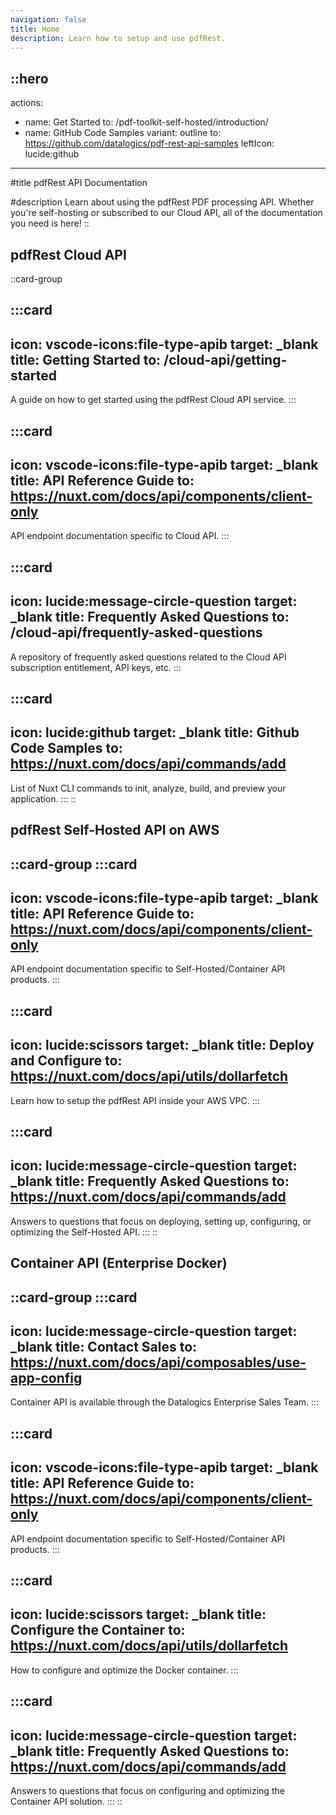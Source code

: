 ```yaml
---
navigation: false
title: Home
description: Learn how to setup and use pdfRest.
---
```


::hero
---
actions:
  - name: Get Started
    to: /pdf-toolkit-self-hosted/introduction/
  - name: GitHub Code Samples
    variant: outline
    to: https://github.com/datalogics/pdf-rest-api-samples
    leftIcon: lucide:github
---
#title
pdfRest API Documentation

#description
Learn about using the pdfRest PDF processing API. Whether you're self-hosting or subscribed to our Cloud API, all of the documentation you need is here!
::

## pdfRest Cloud API

::card-group

  :::card
  ---
  icon: vscode-icons:file-type-apib
  target: _blank
  title: Getting Started
  to: /cloud-api/getting-started
  ---
  A guide on how to get started using the pdfRest Cloud API service.
  :::

  :::card
  ---
  icon: vscode-icons:file-type-apib
  target: _blank
  title: API Reference Guide
  to: https://nuxt.com/docs/api/components/client-only
  ---
  API endpoint documentation specific to Cloud API.
  :::

  :::card
  ---
  icon: lucide:message-circle-question
  target: _blank
  title: Frequently Asked Questions
  to: /cloud-api/frequently-asked-questions
  ---
  A repository of frequently asked questions related to the Cloud API subscription entitlement, API keys, etc.
  :::

  :::card
  ---
  icon: lucide:github
  target: _blank
  title: Github Code Samples
  to: https://nuxt.com/docs/api/commands/add
  ---
  List of Nuxt CLI commands to init, analyze, build, and preview your application.
  :::
::

## pdfRest Self-Hosted API on AWS

::card-group
  :::card
  ---
  icon: vscode-icons:file-type-apib
  target: _blank
  title: API Reference Guide
  to: https://nuxt.com/docs/api/components/client-only
  ---
  API endpoint documentation specific to Self-Hosted/Container API products.
  :::

  :::card
  ---
  icon: lucide:scissors
  target: _blank
  title: Deploy and Configure
  to: https://nuxt.com/docs/api/utils/dollarfetch
  ---
  Learn how to setup the pdfRest API inside your AWS VPC.
  :::

  :::card
  ---
  icon: lucide:message-circle-question
  target: _blank
  title: Frequently Asked Questions
  to: https://nuxt.com/docs/api/commands/add
  ---
  Answers to questions that focus on deploying, setting up, configuring, or optimizing the Self-Hosted API.
  :::
::

## Container API (Enterprise Docker)

::card-group
  :::card
  ---
  icon: lucide:message-circle-question
  target: _blank
  title: Contact Sales
  to: https://nuxt.com/docs/api/composables/use-app-config
  ---
  Container API is available through the Datalogics Enterprise Sales Team.
  :::

  :::card
  ---
  icon: vscode-icons:file-type-apib
  target: _blank
  title: API Reference Guide
  to: https://nuxt.com/docs/api/components/client-only
  ---
  API endpoint documentation specific to Self-Hosted/Container API products.
  :::

  :::card
  ---
  icon: lucide:scissors
  target: _blank
  title: Configure the Container
  to: https://nuxt.com/docs/api/utils/dollarfetch
  ---
  How to configure and optimize the Docker container.
  :::

  :::card
  ---
  icon: lucide:message-circle-question
  target: _blank
  title: Frequently Asked Questions
  to: https://nuxt.com/docs/api/commands/add
  ---
  Answers to questions that focus on configuring and optimizing the Container API solution.
  :::
::
